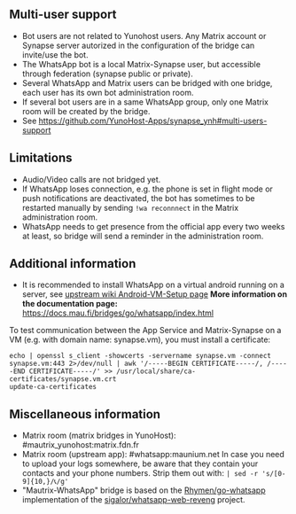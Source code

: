 ## Multi-user support
* Bot users are not related to Yunohost users. Any Matrix account or Synapse server autorized in the configuration of the bridge can invite/use the bot.
* The WhatsApp bot is a local Matrix-Synapse user, but accessible through federation (synapse public or private).
* Several WhatsApp and Matrix users can be bridged with one bridge, each user has its own bot administration room.
* If several bot users are in a same WhatsApp group, only one Matrix room will be created by the bridge.
* See https://github.com/YunoHost-Apps/synapse_ynh#multi-users-support

## Limitations
* Audio/Video calls are not bridged yet.
* If WhatsApp loses connection, e.g. the phone is set in flight mode or push notifications are deactivated, the bot has sometimes to be restarted manually by sending `!wa reconnnect` in the Matrix administration room.
* WhatsApp needs to get presence from the official app every two weeks at least, so bridge will send a reminder in the administration room.

## Additional information
* It is recommended to install WhatsApp on a virtual android running on a server, see [upstream wiki Android-VM-Setup page](https://docs.mau.fi/bridges/go/whatsapp/android-vm-setup.html)
**More information on the documentation page:**
  https://docs.mau.fi/bridges/go/whatsapp/index.html

To test communication between the App Service and Matrix-Synapse on a VM (e.g. with domain name: synapse.vm), you must install a certificate:
```
echo | openssl s_client -showcerts -servername synapse.vm -connect synapse.vm:443 2>/dev/null | awk '/-----BEGIN CERTIFICATE-----/, /-----END CERTIFICATE-----/' >> /usr/local/share/ca-certificates/synapse.vm.crt
update-ca-certificates
```

## Miscellaneous information
* Matrix room (matrix bridges in YunoHost): #mautrix_yunohost:matrix.fdn.fr
* Matrix room (upstream app): #whatsapp:maunium.net
  In case you need to upload your logs somewhere, be aware that they contain your contacts and your phone numbers. Strip them out with:
  ``| sed -r 's/[0-9]{10,}/📞/g' ``
* "Mautrix-WhatsApp" bridge is based on the [Rhymen/go-whatsapp](https://github.com/Rhymen/go-whatsapp) implementation of the [sigalor/whatsapp-web-reveng](https://github.com/sigalor/whatsapp-web-reveng) project.